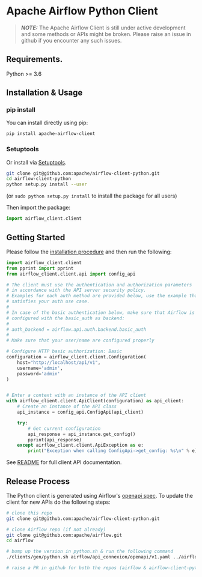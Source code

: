 <!--
 Licensed to the Apache Software Foundation (ASF) under one
 or more contributor license agreements.  See the NOTICE file
 distributed with this work for additional information
 regarding copyright ownership.  The ASF licenses this file
 to you under the Apache License, Version 2.0 (the
 "License"); you may not use this file except in compliance
 with the License.  You may obtain a copy of the License at

   http://www.apache.org/licenses/LICENSE-2.0

 Unless required by applicable law or agreed to in writing,
 software distributed under the License is distributed on an
 "AS IS" BASIS, WITHOUT WARRANTIES OR CONDITIONS OF ANY
 KIND, either express or implied.  See the License for the
 specific language governing permissions and limitations
 under the License.
 -->

# Apache Airflow Python Client

> **_NOTE:_**  The Apache Airflow Client is still under active development and some methods 
> or APIs might be broken. Please raise an issue in github if you encounter any such issues. 



## Requirements.

Python >= 3.6

## Installation & Usage
### pip install

You can install directly using pip:

```sh
pip install apache-airflow-client
````

### Setuptools

Or install via [Setuptools](http://pypi.python.org/pypi/setuptools).

```sh
git clone git@github.com:apache/airflow-client-python.git
cd airflow-client-python
python setup.py install --user
```
(or `sudo python setup.py install` to install the package for all users)

Then import the package:
```python
import airflow_client.client
```

## Getting Started

Please follow the [installation procedure](#installation--usage) and then run the following:

```python
import airflow_client.client
from pprint import pprint
from airflow_client.client.api import config_api

# The client must use the authentication and authorization parameters
# in accordance with the API server security policy.
# Examples for each auth method are provided below, use the example that
# satisfies your auth use case.
#
# In case of the basic authentication below, make sure that Airflow is
# configured with the basic_auth as backend:
#
# auth_backend = airflow.api.auth.backend.basic_auth
#
# Make sure that your user/name are configured properly

# Configure HTTP basic authorization: Basic
configuration = airflow_client.client.Configuration(
    host="http://localhost/api/v1",
    username='admin',
    password='admin'
)


# Enter a context with an instance of the API client
with airflow_client.client.ApiClient(configuration) as api_client:
    # Create an instance of the API class
    api_instance = config_api.ConfigApi(api_client)

    try:
        # Get current configuration
        api_response = api_instance.get_config()
        pprint(api_response)
    except airflow_client.client.ApiException as e:
        print("Exception when calling ConfigApi->get_config: %s\n" % e)
```

See [README](./airflow_client/README.md#documentation-for-api-endpoints) for full client API documentation.

## Release Process

The Python client is generated using Airflow's [openapi spec](https://github.com/apache/airflow/blob/master/clients/gen/python.sh). 
To update the client for new APIs do the following steps:

```bash
# clone this repo
git clone git@github.com:apache/airflow-client-python.git

# clone Airflow repo (if not already)
git clone git@github.com:apache/airflow.git
cd airflow

# bump up the version in python.sh & run the following command 
./clients/gen/python.sh airflow/api_connexion/openapi/v1.yaml ../airflow-client-python/airflow_client

# raise a PR in github for both the repos (airflow & airflow-client-python)
```
